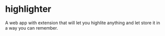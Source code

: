 # highlighter

A web app with extension that will let you highlite anything and let store it in a way you can remember.
